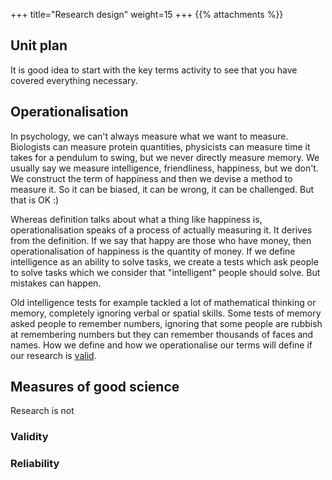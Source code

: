 +++
title="Research design"
weight=15
+++
{{% attachments %}}

## Unit plan
It is good idea to start with the key terms activity to see that you have covered everything necessary. 

## Operationalisation
In psychology, we can't always measure what we want to measure. Biologists can measure protein quantities, physicists can measure time it takes for a pendulum to swing, but we never directly measure memory. We usually say we measure intelligence, friendliness, happiness, but we don't. We construct the term of happiness and then we devise a method to measure it. So it can be biased, it can be wrong, it can be challenged. But that is OK :)

Whereas definition talks about what a thing like happiness is, operationalisation speaks of a process of actually measuring it. It derives from the definition. If we say that happy are those who have money, then operationalisation of happiness is the quantity of money. If we define intelligence as an ability to solve tasks, we create a tests which ask people to solve tasks which we consider that "intelligent" people should solve. But mistakes can happen.

Old intelligence tests for example tackled a lot of mathematical thinking or memory, completely ignoring verbal or spatial skills. Some tests of memory asked people to remember numbers, ignoring that some people are rubbish at remembering numbers but they can remember thousands of faces and names. How we define and how we operationalise our terms will define if our research is [valid](#validity).

## Measures of good science
Research is not 

### Validity

### Reliability
